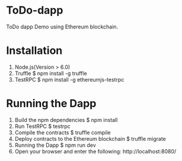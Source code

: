 # ToDo-dapp
ToDo dapp Demo using Ethereum blockchain.

# Installation
1. Node.js(Version > 6.0)
2. Truffle 
   $ npm install -g truffle
3. TestRPC
   $ npm install -g ethereumjs-testrpc

# Running the Dapp
1. Build the npm dependencies
    $ npm install
2. Run TestRPC
    $ testrpc
3. Compile the contracts
    $ truffle compile
4. Deploy contracts to the Ethereum blockchain
    $ truffle migrate
5. Running the Dapp
    $ npm run dev
6. Open your browser and enter the following:
     http://localhost:8080/
